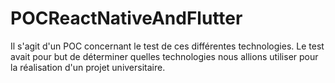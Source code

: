 ﻿# POCReactNativeAndFlutter
Il s'agit d'un POC concernant le test de ces différentes technologies.
Le test avait pour but de déterminer quelles technologies nous allions utiliser pour la réalisation d'un projet universitaire.

